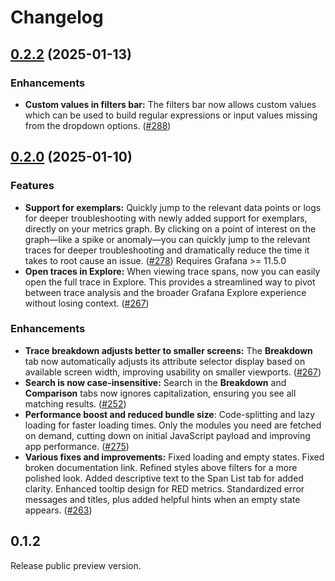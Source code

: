 # Changelog


## [0.2.2](https://github.com/grafana/explore-traces/compare/v0.2.0...v0.2.2) (2025-01-13)

### Enhancements

* **Custom values in filters bar:** The filters bar now allows custom values which can be used to build regular expressions or input values missing from the dropdown options. ([#288](https://github.com/grafana/explore-traces/pull/252))

## [0.2.0](https://github.com/grafana/explore-traces/compare/v0.1.3...v0.2.0) (2025-01-10)

### Features

* **Support for exemplars:** Quickly jump to the relevant data points or logs for deeper troubleshooting with newly added support for exemplars, directly on your metrics graph. By clicking on a point of interest on the graph—like a spike or anomaly—you can quickly jump to the relevant traces for deeper troubleshooting and dramatically reduce the time it takes to root cause an issue. ([#278](https://github.com/grafana/explore-traces/pull/278)) Requires Grafana >= 11.5.0
* **Open traces in Explore:** When viewing trace spans, now you can easily open the full trace in Explore. This provides a streamlined way to pivot between trace analysis and the broader Grafana Explore experience without losing context. ([#267](https://github.com/grafana/explore-traces/pull/267))

### Enhancements

* **Trace breakdown adjusts better to smaller screens:** The **Breakdown** tab now automatically adjusts its attribute selector display based on available screen width, improving usability on smaller viewports. ([#267](https://github.com/grafana/explore-traces/pull/267))
* **Search is now case-insensitive:** Search in the **Breakdown** and **Comparison** tabs now ignores capitalization, ensuring you see all matching results. ([#252](https://github.com/grafana/explore-traces/pull/252))
* **Performance boost and reduced bundle size**: Code-splitting and lazy loading for faster loading times. Only the modules you need are fetched on demand, cutting down on initial JavaScript payload and improving app performance. ([#275](https://github.com/grafana/explore-traces/pull/275))
* **Various fixes and improvements:** Fixed loading and empty states. Fixed broken documentation link. Refined styles above filters for a more polished look. Added descriptive text to the Span List tab for added clarity. Enhanced tooltip design for RED metrics. Standardized error messages and titles, plus added helpful hints when an empty state appears. ([#263](https://github.com/grafana/explore-traces/pull/263))

## 0.1.2

Release public preview version.
